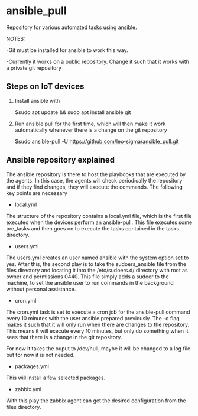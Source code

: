 # ansible_pull

Repository for various automated tasks using ansible.

NOTES:

-Git must be installed for ansible to work this way.

-Currently it works on a public repository. Change it such that it works with a private git repository

## Steps on IoT devices

1. Install ansible with

    $sudo apt update && sudo apt install ansible git

2. Run ansible pull for the first time, which will then make it work automatically whenever there is a change on the git repository

    $sudo ansible-pull -U <https://github.com/leo-sigma/ansible_pull.git>

## Ansible repository explained

The ansible repository is there to host the playbooks that are executed by the agents. In this case, the agents will check periodically the repository and if they find changes, they will execute the commands. The following key points are necessary

* local.yml

The structure of the repository contains a local.yml file, which is the first file executed when the devices perform an ansible-pull. This file executes some pre_tasks and then goes on to execute the tasks contained in the tasks directory.

* users.yml

The users.yml creates an user named ansible with the system option set to yes. After this, the second play is to take the sudoers_ansible file from the files directory and locating it into the /etc/sudoers.d/ directory with root as owner and permissions 0440. This file simply adds a sudoer to the machine, to set the ansible user to run commands in the background without personal assistance.

* cron.yml

The cron.yml task is set to execute a cron job for the ansible-pull command every 10 minutes with the user ansible prepared previously. The -o flag makes it such that it will only run when there are changes to the repository. This means it will execute every 10 minutes, but only do something when it sees that there is a change in the git repository.

For now it takes the ouput to /dev/null, maybe it will be changed to a log file but for now it is not needed.

* packages.yml

This will install a few selected packages.

* zabbix.yml

With this play the zabbix agent can get the desired configuration from the files directory.
